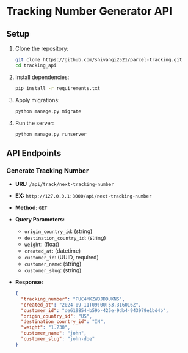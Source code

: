 # Tracking Number Generator API

## Setup

1. Clone the repository:

    ```bash
    git clone https://github.com/shivangi2521/parcel-tracking.git
    cd tracking_api
    ```

2. Install dependencies:

    ```bash
    pip install -r requirements.txt
    ```

3. Apply migrations:

    ```bash
    python manage.py migrate
    ```

4. Run the server:

    ```bash
    python manage.py runserver
    ```

## API Endpoints

### Generate Tracking Number

- **URL:** `/api/track/next-tracking-number`
- **EX:** `http://127.0.0.1:8000/api/next-tracking-number`
- **Method:** `GET`
- **Query Parameters:**
  - `origin_country_id`: (string)
  - `destination_country_id`: (string)
  - `weight`: (float)
  - `created_at`: (datetime)
  - `customer_id`: (UUID, required)
  - `customer_name`: (string)
  - `customer_slug`: (string)

- **Response:**
  ```json
  {
    "tracking_number": "PUC4MKZWBJDDUKNS",
    "created_at": "2024-09-11T09:00:53.316016Z",
    "customer_id": "de619854-b59b-425e-9db4-943979e1bd4b",
    "origin_country_id": "US",
    "destination_country_id": "IN",
    "weight": "1.230",
    "customer_name": "john",
    "customer_slug": "john-doe"
  }
